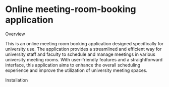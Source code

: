 # Online meeting-room-booking application 
Overview


This is an online meeting room booking application designed specifically for university use. The application provides a streamlined and efficient way for university staff and faculty to schedule and manage meetings in various university meeting rooms. With user-friendly features and a straightforward interface, this application aims to enhance the overall scheduling experience and improve the utilization of university meeting spaces.


Installation





